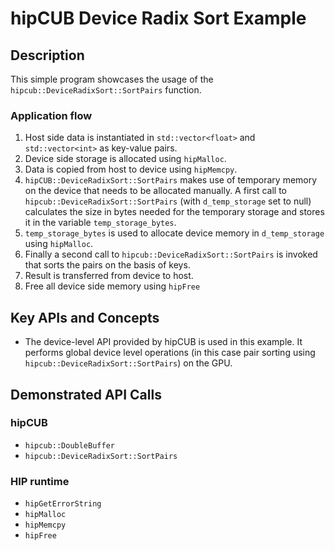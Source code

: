 # hipCUB Device Radix Sort Example

## Description
This simple program showcases the usage of the `hipcub::DeviceRadixSort::SortPairs` function.

### Application flow 
1. Host side data is instantiated in `std::vector<float>` and `std::vector<int>` as key-value pairs.
2. Device side storage is allocated using `hipMalloc`.
3. Data is copied from host to device using `hipMemcpy`.
4. `hipCUB::DeviceRadixSort::SortPairs` makes use of temporary memory on the device that needs to be allocated manually. A first call to `hipcub::DeviceRadixSort::SortPairs` (with `d_temp_storage` set to null) calculates the size in bytes needed for the temporary storage and stores it in the variable `temp_storage_bytes`.
5. `temp_storage_bytes` is used to allocate device memory in `d_temp_storage` using `hipMalloc`.
6. Finally a second call to `hipcub::DeviceRadixSort::SortPairs` is invoked that sorts the pairs on the basis of keys.
7. Result is transferred from device to host.
8. Free all device side memory using `hipFree`

## Key APIs and Concepts
- The device-level API provided by hipCUB is used in this example. It performs global device level operations (in this case pair sorting using `hipcub::DeviceRadixSort::SortPairs`) on the GPU.

## Demonstrated API Calls
### hipCUB
- `hipcub::DoubleBuffer`
- `hipcub::DeviceRadixSort::SortPairs`

### HIP runtime
- `hipGetErrorString`
- `hipMalloc`
- `hipMemcpy`
- `hipFree`


